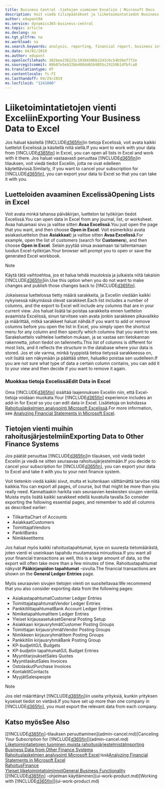 ```yaml
---
title: Business Central -tietojen vieminen Exceliin | Microsoft Docs
description: Voit viedä tilinpäätökset ja liiketoimintatiedot Business Central -sovelluksesta Exceliin tai avata tiedot Excelissä.
author: edupont04
ms.service: dynamics365-business-central
ms.topic: article
ms.devlang: na
ms.tgt_pltfrm: na
ms.workload: na
ms.search.keywords: analysis, reporting, financial report, business intelligence, BI, Excel
ms.date: 04/01/2019
ms.author: edupont
ms.openlocfilehash: 382bee236225c1038430bb2243c6c54b56ef772e
ms.sourcegitcommit: 60b87e5eb32bb408dd65b9855c29159b1dfbfca8
ms.translationtype: HT
ms.contentlocale: fi-FI
ms.lasthandoff: 04/29/2019
ms.locfileid: "1241000"
---
```

# <a name="exporting-your-business-data-to-excel"></a><span data-ttu-id="e9d05-103">Liiketoimintatietojen vienti Exceliin</span><span class="sxs-lookup"><span data-stu-id="e9d05-103">Exporting Your Business Data to Excel</span></span>
<span data-ttu-id="e9d05-104">Jos haluat käsitellä [!INCLUDE[d365fin](includes/d365fin_md.md)]in tietoja Excelissä, voit avata kaikki luettelot Excelissä ja käsitellä niitä siellä.</span><span class="sxs-lookup"><span data-stu-id="e9d05-104">If you want to work with your data from [!INCLUDE[d365fin](includes/d365fin_md.md)] in Excel, you can open all lists in Excel and work with it there.</span></span> <span data-ttu-id="e9d05-105">Jos haluat vastaavasti peruuttaa [!INCLUDE[d365fin](includes/d365fin_md.md)]in tilauksen, voit viedä tiedot Exceliin, jotta ne ovat edelleen käytettävissä.</span><span class="sxs-lookup"><span data-stu-id="e9d05-105">Similarly, if you want to cancel your subscription for [!INCLUDE[d365fin](includes/d365fin_md.md)], you can export your data to Excel so that you can take it with you.</span></span>

## <a name="opening-lists-in-excel"></a><span data-ttu-id="e9d05-106">Luetteloiden avaaminen Excelissä</span><span class="sxs-lookup"><span data-stu-id="e9d05-106">Opening Lists in Excel</span></span>
<span data-ttu-id="e9d05-107">Voit avata minkä tahansa päiväkirjan, luettelon tai työkirjan tiedot Excelissä.</span><span class="sxs-lookup"><span data-stu-id="e9d05-107">You can open data in Excel from any journal, list, or worksheet.</span></span> <span data-ttu-id="e9d05-108">Avaa haluamasi sivu ja valitse sitten **Avaa Excelissä**.</span><span class="sxs-lookup"><span data-stu-id="e9d05-108">You just open the page that you want, and then choose **Open in Excel**.</span></span> <span data-ttu-id="e9d05-109">Voit esimerkiksi avata asiakasluettelon (hae **Asiakkaat**) ja valitse sitten **Avaa Excelissä**.</span><span class="sxs-lookup"><span data-stu-id="e9d05-109">For example, open the list of customers (search for **Customers**), and then choose **Open in Excel**.</span></span> <span data-ttu-id="e9d05-110">Selain pyytää sinua avaamaan tai tallentamaan luodun Excel-työkirjan.</span><span class="sxs-lookup"><span data-stu-id="e9d05-110">Your browser will prompt you to open or save the generated Excel workbook.</span></span>  

> [!NOTE]
> <span data-ttu-id="e9d05-111">Käytä tätä vaihtoehtoa, jos et halua tehdä muutoksia ja julkaista niitä takaisin [!INCLUDE[d365fin](includes/d365fin_md.md)]iin.</span><span class="sxs-lookup"><span data-stu-id="e9d05-111">Use this option when you do not want to make changes and publish those changes back to [!INCLUDE[d365fin](includes/d365fin_md.md)].</span></span>  

<span data-ttu-id="e9d05-112">Jokaisessa luettelossa tietty määrä sarakkeita, ja Exceliin viedään kaikki nykyisessä näkymässä olevat sarakkeet.</span><span class="sxs-lookup"><span data-stu-id="e9d05-112">Each list includes a number of columns, and the export to Excel will include any columns that are in your current view.</span></span> <span data-ttu-id="e9d05-113">Jos haluat lisätä tai poistaa sarakkeita ennen luettelon avaamista Excelissä, sinun tarvitsee vain avata jonkin sarakkeen pikavalikko ja määrittää, mitkä sarakkeet haluat nähdä.</span><span class="sxs-lookup"><span data-stu-id="e9d05-113">If you want to add or remove columns before you open the list in Excel, you simply open the shortcut menu for any column and then specify which columns that you want to see.</span></span> <span data-ttu-id="e9d05-114">Sarakeluettelo vaihtelee luettelon mukaan, ja se vastaa sen tietokannan rakennetta, johon tiedot on tallennettu.</span><span class="sxs-lookup"><span data-stu-id="e9d05-114">This list of columns is different for most lists, and it reflects the structure in the database where your data is stored.</span></span> <span data-ttu-id="e9d05-115">Jos et ole varma, minkä tyyppistä tietoa tietyssä sarakkeessa on, voit lisätä sen näkymään ja päättää sitten, haluatko poistaa sen uudelleen.</span><span class="sxs-lookup"><span data-stu-id="e9d05-115">If you are not sure what type of data a certain column contains, you can add it to your view and then decide if you want to remove it again.</span></span>  

### <a name="edit-data-in-excel"></a><span data-ttu-id="e9d05-116">Muokkaa tietoja Excelissä</span><span class="sxs-lookup"><span data-stu-id="e9d05-116">Edit Data in Excel</span></span>
<span data-ttu-id="e9d05-117">Oma [!INCLUDE[d365fin](includes/d365fin_md.md)] sisältää laajennuksen Exceliin niin, että Excel-tietoja voidaan muokata.</span><span class="sxs-lookup"><span data-stu-id="e9d05-117">Your [!INCLUDE[d365fin](includes/d365fin_md.md)] experience includes an add-in for Excel so you can edit data in Excel.</span></span> <span data-ttu-id="e9d05-118">Lisätietoja on kohdassa [Rahoituslaskelmien analysointi Microsoft Excelissä](finance-analyze-excel.md).</span><span class="sxs-lookup"><span data-stu-id="e9d05-118">For more information, see [Analyzing Financial Statements in Microsoft Excel](finance-analyze-excel.md).</span></span>  

## <a name="exporting-data-to-other-finance-systems"></a><span data-ttu-id="e9d05-119">Tietojen vienti muihin rahoitusjärjestelmiin</span><span class="sxs-lookup"><span data-stu-id="e9d05-119">Exporting Data to Other Finance Systems</span></span>
<span data-ttu-id="e9d05-120">Jos päätät peruuttaa [!INCLUDE[d365fin](includes/d365fin_md.md)]in tilauksen, voit viedä tiedot Exceliin ja viedä ne sitten seuraavaa rahoitusjärjestelmään.</span><span class="sxs-lookup"><span data-stu-id="e9d05-120">If you decide to cancel your subscription for [!INCLUDE[d365fin](includes/d365fin_md.md)], you can export your data to Excel and take it with you to your next finance system.</span></span>  

<span data-ttu-id="e9d05-121">Voit tietenkin viedä kaikki sivut, mutta et kuitenkaan välttämättä tarvitse niitä kaikkia.</span><span class="sxs-lookup"><span data-stu-id="e9d05-121">You can export all pages, of course, but that might be more than you really need.</span></span> <span data-ttu-id="e9d05-122">Kannattaakin harkita vain seuraavien keskeisten sivujen vientiä. Muista myös lisätä kaikki sarakkeet edellä kuvatulla tavalla.</span><span class="sxs-lookup"><span data-stu-id="e9d05-122">So consider exporting the following essential pages, and remember to add all columns as described earlier:</span></span>  

* <span data-ttu-id="e9d05-123">Tilikartta</span><span class="sxs-lookup"><span data-stu-id="e9d05-123">Chart of Accounts</span></span>  
* <span data-ttu-id="e9d05-124">Asiakkaat</span><span class="sxs-lookup"><span data-stu-id="e9d05-124">Customers</span></span>  
* <span data-ttu-id="e9d05-125">Toimittajat</span><span class="sxs-lookup"><span data-stu-id="e9d05-125">Vendors</span></span>  
* <span data-ttu-id="e9d05-126">Pankit</span><span class="sxs-lookup"><span data-stu-id="e9d05-126">Banks</span></span>  
* <span data-ttu-id="e9d05-127">Nimikkeet</span><span class="sxs-lookup"><span data-stu-id="e9d05-127">Items</span></span>  

<span data-ttu-id="e9d05-128">Jos haluat myös kaikki rahoitustapahtumat, kyse on suuresta tietomäärästä, joten vienti ei useinkaan tapahdu muutamassa minuutissa.</span><span class="sxs-lookup"><span data-stu-id="e9d05-128">If you want all your financial transactions as well, this is a large amount of data, so the export will often take more than a few minutes of time.</span></span> <span data-ttu-id="e9d05-129">Rahoitustapahtumat näkyvät **Pääkirjanpidon tapahtumat** -sivulla.</span><span class="sxs-lookup"><span data-stu-id="e9d05-129">The financial transactions are shown on the **General Ledger Entries** page.</span></span>  

<span data-ttu-id="e9d05-130">Myös seuraavien sivujen tietojen vienti on suositeltavaa:</span><span class="sxs-lookup"><span data-stu-id="e9d05-130">We recommend that you also consider exporting data from the following pages:</span></span>  

* <span data-ttu-id="e9d05-131">Asiakastapahtumat</span><span class="sxs-lookup"><span data-stu-id="e9d05-131">Customer Ledger Entries</span></span>  
* <span data-ttu-id="e9d05-132">Toimittajatapahtumat</span><span class="sxs-lookup"><span data-stu-id="e9d05-132">Vendor Ledger Entries</span></span>  
* <span data-ttu-id="e9d05-133">Pankkitilitapahtumat</span><span class="sxs-lookup"><span data-stu-id="e9d05-133">Bank Account Ledger Entries</span></span>  
* <span data-ttu-id="e9d05-134">Nimiketapahtumat</span><span class="sxs-lookup"><span data-stu-id="e9d05-134">Item Ledger Entries</span></span>  
* <span data-ttu-id="e9d05-135">Yleiset kirjausasetukset</span><span class="sxs-lookup"><span data-stu-id="e9d05-135">General Posting Setup</span></span>  
* <span data-ttu-id="e9d05-136">Asiakkaan kirjausryhmät</span><span class="sxs-lookup"><span data-stu-id="e9d05-136">Customer Posting Groups</span></span>  
* <span data-ttu-id="e9d05-137">Toimittajan kirjausryhmät</span><span class="sxs-lookup"><span data-stu-id="e9d05-137">Vendor Posting Groups</span></span>  
* <span data-ttu-id="e9d05-138">Nimikkeen kirjausryhmät</span><span class="sxs-lookup"><span data-stu-id="e9d05-138">Item Posting Groups</span></span>  
* <span data-ttu-id="e9d05-139">Pankkitilin kirjausryhmä</span><span class="sxs-lookup"><span data-stu-id="e9d05-139">Bank Posting Group</span></span>  
* <span data-ttu-id="e9d05-140">KP-budjetit</span><span class="sxs-lookup"><span data-stu-id="e9d05-140">G/L Budgets</span></span>  
* <span data-ttu-id="e9d05-141">KP-budjetin tapahtumat</span><span class="sxs-lookup"><span data-stu-id="e9d05-141">G/L Budget Entries</span></span>  
* <span data-ttu-id="e9d05-142">Myyntitarjoukset</span><span class="sxs-lookup"><span data-stu-id="e9d05-142">Sales Quotes</span></span>  
* <span data-ttu-id="e9d05-143">Myyntilaskut</span><span class="sxs-lookup"><span data-stu-id="e9d05-143">Sales Invoices</span></span>  
* <span data-ttu-id="e9d05-144">Ostolaskut</span><span class="sxs-lookup"><span data-stu-id="e9d05-144">Purchase Invoices</span></span>  
* <span data-ttu-id="e9d05-145">Kontaktit</span><span class="sxs-lookup"><span data-stu-id="e9d05-145">Contacts</span></span>  
* <span data-ttu-id="e9d05-146">Myyjät</span><span class="sxs-lookup"><span data-stu-id="e9d05-146">Salespeople</span></span>  

> [!NOTE]  
>   <span data-ttu-id="e9d05-147">Jos olet määrittänyt [!INCLUDE[d365fin](includes/d365fin_md.md)]iin useita yrityksiä, kunkin yrityksen kyseiset tiedot on vietävä.</span><span class="sxs-lookup"><span data-stu-id="e9d05-147">If you have set up more than one company in [!INCLUDE[d365fin](includes/d365fin_md.md)], you must export the relevant data from each company.</span></span>

## <a name="see-also"></a><span data-ttu-id="e9d05-148">Katso myös</span><span class="sxs-lookup"><span data-stu-id="e9d05-148">See Also</span></span>
<span data-ttu-id="e9d05-149">[[!INCLUDE[d365fin](includes/d365fin_md.md)]-tilauksen peruuttaminen](admin-cancel.md)</span><span class="sxs-lookup"><span data-stu-id="e9d05-149">[Canceling Your Subscription for [!INCLUDE[d365fin](includes/d365fin_md.md)]](admin-cancel.md)</span></span>  
[<span data-ttu-id="e9d05-150">Liiketoimintatietojen tuominen muista rahoitusjärjestelmistä</span><span class="sxs-lookup"><span data-stu-id="e9d05-150">Importing Business Data from Other Finance Systems</span></span>](across-import-data-configuration-packages.md)  
<span data-ttu-id="e9d05-151">[Rahoituslaskelmien analysointi Microsoft Excel](finance-analyze-excel.md):issä</span><span class="sxs-lookup"><span data-stu-id="e9d05-151">[Analyzing Financial Statements in Microsoft Excel](finance-analyze-excel.md)</span></span>  
[<span data-ttu-id="e9d05-152">Rahoitus</span><span class="sxs-lookup"><span data-stu-id="e9d05-152">Finance</span></span>](finance.md)  
[<span data-ttu-id="e9d05-153">Yleiset liiketoimintatoiminnot</span><span class="sxs-lookup"><span data-stu-id="e9d05-153">General Business Functionality</span></span>](ui-across-business-areas.md)  
<span data-ttu-id="e9d05-154">[[!INCLUDE[d365fin](includes/d365fin_md.md)] -ohjelman käyttäminen](ui-work-product.md)</span><span class="sxs-lookup"><span data-stu-id="e9d05-154">[Working with [!INCLUDE[d365fin](includes/d365fin_md.md)]](ui-work-product.md)</span></span>  
